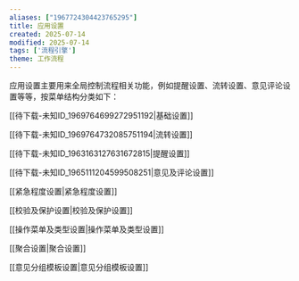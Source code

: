 ```yaml
---
aliases: ["1967724304423765295"]
title: 应用设置
created: 2025-07-14
modified: 2025-07-14
tags: ['流程引擎']
theme: 工作流程
---
```


应用设置主要用来全局控制流程相关功能，例如提醒设置、流转设置、意见评论设置等等，按菜单结构分类如下：

[[待下载-未知ID_1969764699272951192|基础设置]]

[[待下载-未知ID_1969764732085751194|流转设置]]

[[待下载-未知ID_1963163127631672815|提醒设置]]

[[待下载-未知ID_1965111204599508251|意见及评论设置]]

[[紧急程度设置|紧急程度设置]]

[[校验及保护设置|校验及保护设置]]

[[操作菜单及类型设置|操作菜单及类型设置]]

[[聚合设置|聚合设置]]

[[意见分组模板设置|意见分组模板设置]]